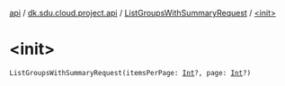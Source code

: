 [api](../../index.md) / [dk.sdu.cloud.project.api](../index.md) / [ListGroupsWithSummaryRequest](index.md) / [&lt;init&gt;](./-init-.md)

# &lt;init&gt;

`ListGroupsWithSummaryRequest(itemsPerPage: `[`Int`](https://kotlinlang.org/api/latest/jvm/stdlib/kotlin/-int/index.html)`?, page: `[`Int`](https://kotlinlang.org/api/latest/jvm/stdlib/kotlin/-int/index.html)`?)`